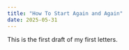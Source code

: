 ```yaml
---
title: "How To Start Again and Again"
date: 2025-05-31
---
```

This is the first draft of my first letters. 
